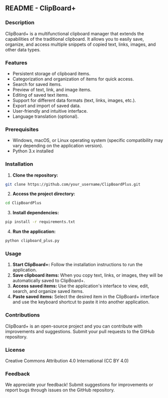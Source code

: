 ## README - ClipBoard+

### Description

ClipBoard+ is a multifunctional clipboard manager that extends the capabilities of the traditional clipboard. It allows you to easily save, organize, and access multiple snippets of copied text, links, images, and other data types.

### Features

* Persistent storage of clipboard items.
* Categorization and organization of items for quick access.
* Search for saved items.
* Preview of text, link, and image items.
* Editing of saved text items.
* Support for different data formats (text, links, images, etc.).
* Export and import of saved data.
* User-friendly and intuitive interface.
* Language translation (optional).

### Prerequisites

* Windows, macOS, or Linux operating system (specific compatibility may vary depending on the application version).
* Python 3.x installed

### Installation

1. **Clone the repository:**

```bash
git clone https://github.com/your_username/ClipBoardPlus.git
```

2. **Access the project directory:**

```bash
cd ClipBoardPlus
```

3. **Install dependencies:**

```bash
pip install -r requirements.txt
```

4. **Run the application:**

```bash
python clipboard_plus.py
```

### Usage

1. **Start ClipBoard+:** Follow the installation instructions to run the application.
2. **Save clipboard items:** When you copy text, links, or images, they will be automatically saved to ClipBoard+.
3. **Access saved items:** Use the application's interface to view, edit, search, and organize saved items.
4. **Paste saved items:** Select the desired item in the ClipBoard+ interface and use the keyboard shortcut to paste it into another application.

### Contributions

ClipBoard+ is an open-source project and you can contribute with improvements and suggestions. Submit your pull requests to the GitHub repository.

### License

Creative Commons Attribution 4.0 International (CC BY 4.0)

### Feedback

We appreciate your feedback! Submit suggestions for improvements or report bugs through issues on the GitHub repository.
